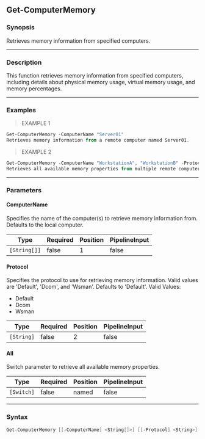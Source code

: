 Get-ComputerMemory
------------------

### Synopsis
Retrieves memory information from specified computers.

---

### Description

This function retrieves memory information from specified computers, including details about physical memory usage, virtual memory usage, and memory percentages.

---

### Examples
> EXAMPLE 1

```PowerShell
Get-ComputerMemory -ComputerName "Server01"
Retrieves memory information from a remote computer named Server01.
```
> EXAMPLE 2

```PowerShell
Get-ComputerMemory -ComputerName "WorkstationA", "WorkstationB" -Protocol Wsman -All
Retrieves all available memory properties from multiple remote computers using the Wsman protocol.
```

---

### Parameters
#### **ComputerName**
Specifies the name of the computer(s) to retrieve memory information from. Defaults to the local computer.

|Type        |Required|Position|PipelineInput|
|------------|--------|--------|-------------|
|`[String[]]`|false   |1       |false        |

#### **Protocol**
Specifies the protocol to use for retrieving memory information. Valid values are 'Default', 'Dcom', and 'Wsman'. Defaults to 'Default'.
Valid Values:

* Default
* Dcom
* Wsman

|Type      |Required|Position|PipelineInput|
|----------|--------|--------|-------------|
|`[String]`|false   |2       |false        |

#### **All**
Switch parameter to retrieve all available memory properties.

|Type      |Required|Position|PipelineInput|
|----------|--------|--------|-------------|
|`[Switch]`|false   |named   |false        |

---

### Syntax
```PowerShell
Get-ComputerMemory [[-ComputerName] <String[]>] [[-Protocol] <String>] [-All] [<CommonParameters>]
```
